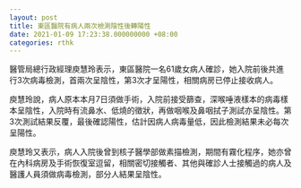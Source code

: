 ```yaml
---
layout: post
title: 東區醫院有病人兩次檢測陰性後轉陽性
date: 2021-01-09 17:23:38.000000000 +08:00
categories: rthk
---
```


醫管局總行政經理庾慧玲表示，東區醫院一名61歲女病人確診，她入院前後共進行3次病毒檢測，首兩次呈陰性，第3次才呈陽性，相關病房已停止接收病人。

庾慧玲說，病人原本本月7日須做手術，入院前接受篩查，深喉唾液樣本的病毒樣本呈陰性，入院時有流鼻水、低燒的徵狀，再做咽喉及鼻咽拭子測試亦呈陰性。第3次測試結果反覆，最後確認陽性，估計因病人病毒量低，因此檢測結果未必每次呈陽性。

庾慧玲又表示，病人入院後曾到核子醫學部做素描檢測，期間有霧化程序，她亦曾在內科病房及手術恢復室逗留，相關密切接觸者、其他與確診人士接觸過的病人及醫護人員須做病毒檢測，部分人結果呈陰性。
